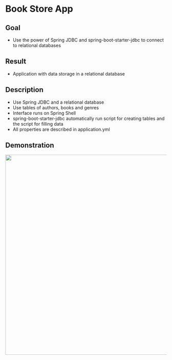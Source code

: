 # Book Store App

## Goal
- Use the power of Spring JDBC and spring-boot-starter-jdbc to connect to relational databases

## Result
- Application with data storage in a relational database

## Description
- Use Spring JDBC and a relational database
- Use tables of authors, books and genres
- Interface runs on Spring Shell
- spring-boot-starter-jdbc automatically run script for creating tables and the script for filling data
- All properties are described in application.yml

## Demonstration
<a href="https://asciinema.org/a/5lRhrJBK2GBjk1f2gwUu8jT6G" target="_blank"><img src="https://asciinema.org/a/5lRhrJBK2GBjk1f2gwUu8jT6G.svg" width="627" /></a>